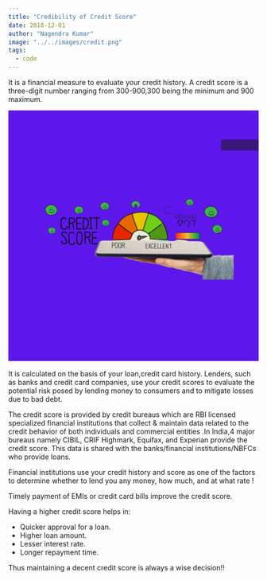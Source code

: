 ```yaml
---
title: "Credibility of Credit Score"
date: 2018-12-01
author: "Nagendra Kumar"
image: "../../images/credit.png"
tags:
  - code
---
```


It is a financial measure to evaluate your credit history.
A credit score is a three-digit number ranging from 300-900,300 being the minimum and 900 maximum.

<img src = "../../images/creditimg.png" />

It is calculated on the basis of your loan,credit card history.
Lenders, such as banks and credit card companies, use your credit scores to evaluate the potential risk posed by lending money to consumers and to mitigate losses due to bad debt.

The credit score is provided by credit bureaus which are RBI licensed specialized financial institutions that collect & maintain data related to the credit behavior of both individuals and
commercial entities .In India,4 major bureaus namely CIBIL, CRIF Highmark, Equifax, and Experian provide the credit score. This data is shared with the banks/financial institutions/NBFCs who provide loans.

Financial institutions use your credit history and score as one of the factors to determine whether to lend you any money,
how much, and at what rate !

Timely payment of EMIs or credit card bills improve the credit score.

Having a higher credit score helps in:

- Quicker approval for a loan.
- Higher loan amount.
- Lesser interest rate.
- Longer repayment time.

Thus maintaining a decent credit score is always a wise decision!!
